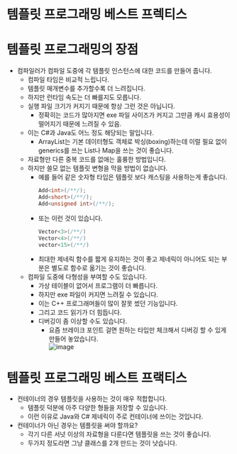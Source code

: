 # 템플릿 프로그래밍 베스트 프렉티스 

# 템플릿 프로그래밍의 장점

* 컴파일러가 컴파일 도중에 각 템플릿 인스턴스에 대한 코드를 만들어 줍니다. 
    * 컴파일 타임은 비교적 느립니다.
    * 템플릿 매개변수를 추가할수록 더 느려집니다.
    * 하지만 런타임 속도는 더 빠를지도 모릅니다. 
    * 실행 파일 크기가 커지기 때문에 항상 그런 것은 아닙니다.
        * 정확히는 코드가 많아지면 exe 파일 사이즈가 커지고 그만큼 캐시 효용성이 떨어지기 때문에 느려질 수 있음.
    * 이는 C#과 Java도 어느 정도 해당되는 말입니다.
        * ArrayList는 기본 데이터형도 객체로 박싱(boxing)하는데 이럴 필요 없이 generics를 쓰는 List나 Map을 쓰는 것이 좋습니다.
    * 자료형만 다른 중복 코드를 없애는 훌륭한 방법입니다.
    * 하지만 쓸모 없는 템플릿 변형을 막을 방법이 없습니다.
        * 예를 들어 같은 숫자형 타입은 템플릿 보다 캐스팅을 사용하는게 좋습니다.
            ```c++
            Add<int>(/**/);
            Add<short>(/**/);
            Add<unsigned int>(/**/);
            ```
        * 또는 이런 것이 있습니다.
            ```c++
            Vector<3>(/**/)
            Vector<4>(/**/)
            vector<15>(/**/)
            ```
        * 최대한 제네릭 함수를 짧게 유지하는 것이 좋고 제네릭이 아니어도 되는 부분은 별도로 함수로 옮기는 것이 좋습니다.
    * 컴파일 도중에 다형성을 부여할 수도 있습니다. 
        * 가상 테이블이 없어서 프로그램이 더 빠릅니다.
        * 하지만 exe 파일이 커지면 느려질 수 있습니다.
        * 이는 C++ 프로그래머들이 많이 잘못 썼던 기능입니다.
        * 그리고 코드 읽기가 더 힘듭니다. 
        * 디버깅이 좀 이상할 수도 있습니다.   
            * 요즘 브레이크 포인트 걸면 원하는 타입만 체크해서 디버깅 할 수 있게 만들어 놓았습니다.   
![image](https://user-images.githubusercontent.com/22488593/182264418-5e2016e1-4aa2-4f67-8fd5-7c577c836cdc.png)   

# 템플릿 프로그래밍 베스트 프랙티스 

* 컨테이너의 경우 템플릿을 사용하는 것이 매우 적합합니다. 
    * 템플릿 덕분에 아주 다양한 형들을 저장할 수 있습니다. 
    * 이런 이유로 Java와 C# 제네릭이 주로 컨테이너에 쓰이는 것입니다. 
* 컨테이너가 아닌 경우는 템플릿을 써야 할까요?
    * 각기 다른 서넛 이상의 자료형을 다룬다면 템플릿을 쓰는 것이 좋습니다.
    * 두가지 정도라면 그냥 클래스를 2개 만드는 것이 낫습니다. 